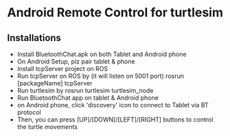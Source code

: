# Android Remote Control for turtlesim

## Installations
* Install BluetoothChat.apk on both Tablet and Android phone
* On Android Setup, plz pair tablet & phone
* Install tcpServer project on ROS
* Run tcpServer on ROS by  (it will listen on 5001 port)
    rosrun [packageName] tcpServer
* Run turtlesim by
    rosrun turtlesim turtlesim_node
* Run BluetoothChat app on tablet & Android phone
* on Android phone, click 'discovery' icon to connect to Tablet via BT protocol
* Then, you can press [UP]/[DOWN]/[LEFT]/[RIGHT] buttons to control the turtle movements
